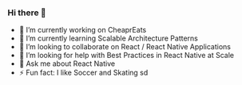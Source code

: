 ### Hi there 👋

- 🔭 I’m currently working on CheaprEats
- 🌱 I’m currently learning Scalable Architecture Patterns
- 👯 I’m looking to collaborate on React / React Native Applications
- 🤔 I’m looking for help with Best Practices in React Native at Scale
- 💬 Ask me about React Native
- ⚡ Fun fact: I like Soccer and Skating
sd
